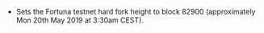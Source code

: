 * Sets the Fortuna testnet hard fork height to block 82900 (approximately Mon 20th May 2019 at 3:30am CEST).
